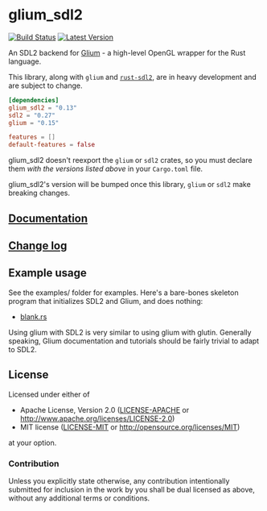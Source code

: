 # glium_sdl2

[![Build Status](https://travis-ci.org/nukep/glium-sdl2.svg)](https://travis-ci.org/nukep/glium-sdl2)
[![Latest Version](https://img.shields.io/crates/v/glium_sdl2.svg)](https://crates.io/crates/glium_sdl2)

An SDL2 backend for [Glium](https://github.com/tomaka/glium) - a high-level
OpenGL wrapper for the Rust language.

This library, along with `glium` and [`rust-sdl2`](https://github.com/AngryLawyer/rust-sdl2),
are in heavy development and are subject to change.

```toml
[dependencies]
glium_sdl2 = "0.13"
sdl2 = "0.27"
glium = "0.15"

features = []
default-features = false
```

glium_sdl2 doesn't reexport the `glium` or `sdl2` crates, so you must declare
them _with the versions listed above_ in your `Cargo.toml` file.

glium_sdl2's version will be bumped once this library, `glium` or `sdl2`
make breaking changes.

## [Documentation](http://nukep.github.io/glium-sdl2/)

## [Change log](CHANGELOG.md)

## Example usage

See the examples/ folder for examples. Here's a bare-bones skeleton program that initializes SDL2 and Glium, and does nothing:
* [blank.rs](examples/blank.rs)

Using glium with SDL2 is very similar to using glium with glutin.
Generally speaking, Glium documentation and tutorials should be fairly trivial
to adapt to SDL2.

## License

Licensed under either of
 * Apache License, Version 2.0 ([LICENSE-APACHE](LICENSE-APACHE) or http://www.apache.org/licenses/LICENSE-2.0)
 * MIT license ([LICENSE-MIT](LICENSE-MIT) or http://opensource.org/licenses/MIT)

at your option.

### Contribution

Unless you explicitly state otherwise, any contribution intentionally submitted
for inclusion in the work by you shall be dual licensed as above, without any
additional terms or conditions.

